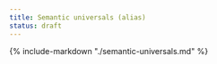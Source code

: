 ```yaml
---
title: Semantic universals (alias)
status: draft
---
```


<!-- This file exists to satisfy FR/EN sync by mirroring the FR basename. -->
<!-- Canonical content lives in semantic-universals.md -->

{% include-markdown "./semantic-universals.md" %}
